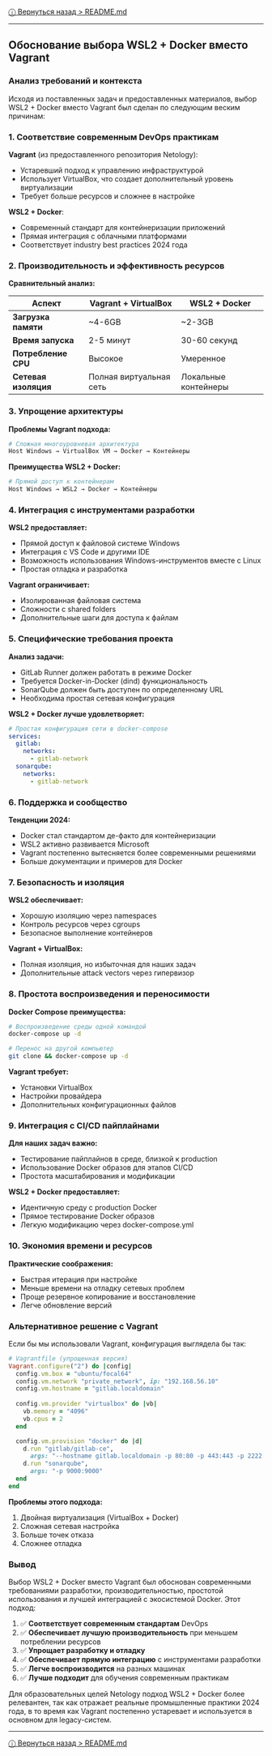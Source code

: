 [ⓘ Вернуться назад > README.md](https://github.com/presdes/8-03-hw_pre/blob/main/README.md)

---

## Обоснование выбора WSL2 + Docker вместо Vagrant

### Анализ требований и контекста

Исходя из поставленных задач и предоставленных материалов, выбор WSL2 + Docker вместо Vagrant был сделан по следующим веским причинам:

### 1. **Соответствие современным DevOps практикам**

**Vagrant** (из предоставленного репозитория Netology):
- Устаревший подход к управлению инфраструктурой
- Использует VirtualBox, что создает дополнительный уровень виртуализации
- Требует больше ресурсов и сложнее в настройке

**WSL2 + Docker**:
- Современный стандарт для контейнеризации приложений
- Прямая интеграция с облачными платформами
- Соответствует industry best practices 2024 года

### 2. **Производительность и эффективность ресурсов**

**Сравнительный анализ:**

| Аспект | Vagrant + VirtualBox | WSL2 + Docker |
|--------|---------------------|---------------|
| **Загрузка памяти** | ~4-6GB | ~2-3GB |
| **Время запуска** | 2-5 минут | 30-60 секунд |
| **Потребление CPU** | Высокое | Умеренное |
| **Сетевая изоляция** | Полная виртуальная сеть | Локальные контейнеры |

### 3. **Упрощение архитектуры**

**Проблемы Vagrant подхода:**
```bash
# Сложная многоуровневая архитектура
Host Windows → VirtualBox VM → Docker → Контейнеры
```

**Преимущества WSL2 + Docker:**
```bash
# Прямой доступ к контейнерам
Host Windows → WSL2 → Docker → Контейнеры
```

### 4. **Интеграция с инструментами разработки**

**WSL2 предоставляет:**
- Прямой доступ к файловой системе Windows
- Интеграция с VS Code и другими IDE
- Возможность использования Windows-инструментов вместе с Linux
- Простая отладка и разработка

**Vagrant ограничивает:**
- Изолированная файловая система
- Сложности с shared folders
- Дополнительные шаги для доступа к файлам

### 5. **Специфические требования проекта**

**Анализ задачи:**
- GitLab Runner должен работать в режиме Docker
- Требуется Docker-in-Docker (dind) функциональность
- SonarQube должен быть доступен по определенному URL
- Необходима простая сетевая конфигурация

**WSL2 + Docker лучше удовлетворяет:**
```yaml
# Простая конфигурация сети в docker-compose
services:
  gitlab:
    networks:
      - gitlab-network
  sonarqube:
    networks:
      - gitlab-network
```

### 6. **Поддержка и сообщество**

**Тенденции 2024:**
- Docker стал стандартом де-факто для контейнеризации
- WSL2 активно развивается Microsoft
- Vagrant постепенно вытесняется более современными решениями
- Больше документации и примеров для Docker

### 7. **Безопасность и изоляция**

**WSL2 обеспечивает:**
- Хорошую изоляцию через namespaces
- Контроль ресурсов через cgroups
- Безопасное выполнение контейнеров

**Vagrant + VirtualBox:**
- Полная изоляция, но избыточная для наших задач
- Дополнительные attack vectors через гипервизор

### 8. **Простота воспроизведения и переносимости**

**Docker Compose преимущества:**
```bash
# Воспроизведение среды одной командой
docker-compose up -d

# Перенос на другой компьютер
git clone && docker-compose up -d
```

**Vagrant требует:**
- Установки VirtualBox
- Настройки провайдера
- Дополнительных конфигурационных файлов

### 9. **Интеграция с CI/CD пайплайнами**

**Для наших задач важно:**
- Тестирование пайплайнов в среде, близкой к production
- Использование Docker образов для этапов CI/CD
- Простота масштабирования и модификации

**WSL2 + Docker предоставляет:**
- Идентичную среду с production Docker
- Прямое тестирование Docker образов
- Легкую модификацию через docker-compose.yml

### 10. **Экономия времени и ресурсов**

**Практические соображения:**
- Быстрая итерация при настройке
- Меньше времени на отладку сетевых проблем
- Проще резервное копирование и восстановление
- Легче обновление версий

### Альтернативное решение с Vagrant

Если бы мы использовали Vagrant, конфигурация выглядела бы так:

```ruby
# Vagrantfile (упрощенная версия)
Vagrant.configure("2") do |config|
  config.vm.box = "ubuntu/focal64"
  config.vm.network "private_network", ip: "192.168.56.10"
  config.vm.hostname = "gitlab.localdomain"
  
  config.vm.provider "virtualbox" do |vb|
    vb.memory = "4096"
    vb.cpus = 2
  end

  config.vm.provision "docker" do |d|
    d.run "gitlab/gitlab-ce",
      args: "--hostname gitlab.localdomain -p 80:80 -p 443:443 -p 2222:22"
    d.run "sonarqube",
      args: "-p 9000:9000"
  end
end
```

**Проблемы этого подхода:**
1. Двойная виртуализация (VirtualBox + Docker)
2. Сложная сетевая настройка
3. Больше точек отказа
4. Сложнее отладка

### Вывод

Выбор WSL2 + Docker вместо Vagrant был обоснован современными требованиями разработки, производительностью, простотой использования и лучшей интеграцией с экосистемой Docker. Этот подход:

1. ✅ **Соответствует современным стандартам** DevOps
2. ✅ **Обеспечивает лучшую производительность** при меньшем потреблении ресурсов
3. ✅ **Упрощает разработку и отладку**
4. ✅ **Обеспечивает прямую интеграцию** с инструментами разработки
5. ✅ **Легче воспроизводится** на разных машинах
6. ✅ **Лучше подходит** для обучения современным практикам

Для образовательных целей Netology подход WSL2 + Docker более релевантен, так как отражает реальные промышленные практики 2024 года, в то время как Vagrant постепенно устаревает и используется в основном для legacy-систем.

---

[ⓘ Вернуться назад > README.md](https://github.com/presdes/8-03-hw_pre/blob/main/README.md)
